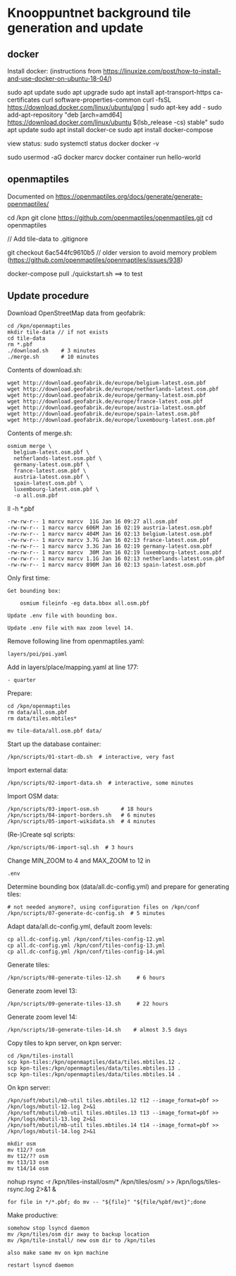# Knooppuntnet background tile generation and update

## docker

Install docker: (instructions from https://linuxize.com/post/how-to-install-and-use-docker-on-ubuntu-18-04/)

  sudo apt update
  sudo apt upgrade
  sudo apt install apt-transport-https ca-certificates curl software-properties-common
  curl -fsSL https://download.docker.com/linux/ubuntu/gpg | sudo apt-key add -
  sudo add-apt-repository "deb [arch=amd64] https://download.docker.com/linux/ubuntu $(lsb_release -cs) stable"
  sudo apt update
  sudo apt install docker-ce
  sudo apt install docker-compose

  view status:
    sudo systemctl status docker
    docker -v

  sudo usermod -aG docker marcv
  docker container run hello-world

## openmaptiles

Documented on https://openmaptiles.org/docs/generate/generate-openmaptiles/

  cd /kpn
  git clone https://github.com/openmaptiles/openmaptiles.git
  cd openmaptiles

  // Add tile-data to .gitignore

  git checkout  6ac544fc9610b5 // older version to avoid memory problem (https://github.com/openmaptiles/openmaptiles/issues/938)

  docker-compose pull
  ./quickstart.sh ==> to test

## Update procedure

Download OpenStreetMap data from geofabrik:

    cd /kpn/openmaptiles
    mkdir tile-data // if not exists
    cd tile-data
    rm *.pbf
    ./download.sh    # 3 minutes
    ./merge.sh       # 10 minutes

Contents of download.sh:

	wget http://download.geofabrik.de/europe/belgium-latest.osm.pbf
	wget http://download.geofabrik.de/europe/netherlands-latest.osm.pbf
	wget http://download.geofabrik.de/europe/germany-latest.osm.pbf
	wget http://download.geofabrik.de/europe/france-latest.osm.pbf
	wget http://download.geofabrik.de/europe/austria-latest.osm.pbf
	wget http://download.geofabrik.de/europe/spain-latest.osm.pbf
	wget http://download.geofabrik.de/europe/luxembourg-latest.osm.pbf

Contents of merge.sh:

	osmium merge \
	  belgium-latest.osm.pbf \
	  netherlands-latest.osm.pbf \
	  germany-latest.osm.pbf \
	  france-latest.osm.pbf \
	  austria-latest.osm.pbf \
	  spain-latest.osm.pbf \
      luxembourg-latest.osm.pbf \
	  -o all.osm.pbf


ll -h *.pbf

    -rw-rw-r-- 1 marcv marcv  11G Jan 16 09:27 all.osm.pbf
    -rw-rw-r-- 1 marcv marcv 606M Jan 16 02:19 austria-latest.osm.pbf
    -rw-rw-r-- 1 marcv marcv 404M Jan 16 02:13 belgium-latest.osm.pbf
    -rw-rw-r-- 1 marcv marcv 3.7G Jan 16 02:13 france-latest.osm.pbf
    -rw-rw-r-- 1 marcv marcv 3.3G Jan 16 02:19 germany-latest.osm.pbf
    -rw-rw-r-- 1 marcv marcv  30M Jan 16 02:19 luxembourg-latest.osm.pbf
    -rw-rw-r-- 1 marcv marcv 1.1G Jan 16 02:13 netherlands-latest.osm.pbf
    -rw-rw-r-- 1 marcv marcv 890M Jan 16 02:13 spain-latest.osm.pbf



Only first time:

    Get bounding box:
    
        osmium fileinfo -eg data.bbox all.osm.pbf
    
    Update .env file with bounding box.
    
    Update .env file with max zoom level 14.

Remove following line from openmaptiles.yaml:

	layers/poi/poi.yaml

Add in layers/place/mapping.yaml at line 177:

    - quarter

Prepare:

    cd /kpn/openmaptiles
	rm data/all.osm.pbf
	rm data/tiles.mbtiles*

	mv tile-data/all.osm.pbf data/

Start up the database container:

	/kpn/scripts/01-start-db.sh  # interactive, very fast

Import external data:

	/kpn/scripts/02-import-data.sh  # interactive, some minutes

Import OSM data:

	/kpn/scripts/03-import-osm.sh       # 18 hours
	/kpn/scripts/04-import-borders.sh   # 6 minutes
	/kpn/scripts/05-import-wikidata.sh  # 4 minutes

(Re-)Create sql scripts:

	/kpn/scripts/06-import-sql.sh  # 3 hours

Change MIN_ZOOM to 4 and MAX_ZOOM to 12 in

	.env

Determine bounding box (data/all.dc-config.yml) and prepare for generating tiles:

	# not needed anymore?, using configuration files on /kpn/conf
	/kpn/scripts/07-generate-dc-config.sh  # 5 minutes

Adapt data/all.dc-config.yml, default zoom levels:

	cp all.dc-config.yml /kpn/conf/tiles-config-12.yml
	cp all.dc-config.yml /kpn/conf/tiles-config-13.yml
	cp all.dc-config.yml /kpn/conf/tiles-config-14.yml

Generate tiles:

	/kpn/scripts/08-generate-tiles-12.sh     # 6 hours

Generate zoom level 13:

	/kpn/scripts/09-generate-tiles-13.sh     # 22 hours

Generate zoom level 14:

	/kpn/scripts/10-generate-tiles-14.sh    # almost 3.5 days

Copy tiles to kpn server, on kpn server:

	cd /kpn/tiles-install
	scp kpn-tiles:/kpn/openmaptiles/data/tiles.mbtiles.12 .
	scp kpn-tiles:/kpn/openmaptiles/data/tiles.mbtiles.13 .
	scp kpn-tiles:/kpn/openmaptiles/data/tiles.mbtiles.14 .

On kpn server:

	/kpn/soft/mbutil/mb-util tiles.mbtiles.12 t12 --image_format=pbf >> /kpn/logs/mbutil-12.log 2>&1 
	/kpn/soft/mbutil/mb-util tiles.mbtiles.13 t13 --image_format=pbf >> /kpn/logs/mbutil-13.log 2>&1 
	/kpn/soft/mbutil/mb-util tiles.mbtiles.14 t14 --image_format=pbf >> /kpn/logs/mbutil-14.log 2>&1 

	mkdir osm
	mv t12/? osm
	mv t12/?? osm
	mv t13/13 osm
	mv t14/14 osm


nohup rsync -r /kpn/tiles-install/osm/* /kpn/tiles/osm/ >> /kpn/logs/tiles-rsync.log 2>&1 &

	for file in */*.pbf; do mv -- "${file}" "${file/%pbf/mvt}";done


Make productive:

	somehow stop lsyncd daemon
	mv /kpn/tiles/osm dir away to backup location
	mv /kpn/tile-install/ new osm dir to /kpn/tiles

	also make same mv on kpn machine

	restart lsyncd daemon